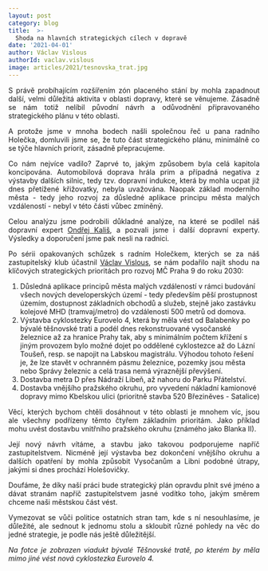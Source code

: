 ```yaml
---
layout: post
category: blog
title:  >-
  Shoda na hlavních strategických cílech v dopravě
date: '2021-04-01'
author: Václav Vislous
authorId: vaclav.vislous
image: articles/2021/tesnovska_trat.jpg
---
```

<p style='text-align: justify;'>
S právě probíhajícím rozšířením zón placeného stání by mohla zapadnout další, velmi důležitá aktivita v oblasti dopravy, které se věnujeme. Zásadně se nám totiž nelíbil původní návrh a odůvodnění připravovaného strategického plánu v této oblasti. 
</p><p style='text-align: justify;'>
A protože jsme v mnoha bodech našli společnou řeč u pana radního Holečka, domluvili jsme se, že tuto část strategického plánu, minimálně co se týče hlavních priorit, zásadně přepracujeme.
</p><p style='text-align: justify;'>
Co nám nejvíce vadilo? Zaprvé to, jakým způsobem byla celá kapitola koncipována. Automobilová doprava hrála prim a případná negativa z výstavby dalších silnic, tedy tzv. dopravní indukce, která by mohla ucpat již dnes přetížené křižovatky, nebyla uvažována. Naopak základ moderního města - tedy jeho rozvoj za důsledné aplikace principu města malých vzdáleností - nebyl v této části vůbec zmíněný. 
</p><p style='text-align: justify;'>
Celou analýzu jsme podrobili důkladné analýze, na které se podílel náš dopravní expert <a href="https://praha9.pirati.cz/clenove/ondrej-kalis/" target="_blank">Ondřej Kališ</a>, a pozvali jsme i další dopravní experty. Výsledky a doporučení jsme pak nesli na radnici.
</p><p style='text-align: justify;'>
Po sérii opakovaných schůzek s radním Holečkem, kterých se za náš zastupitelský klub účastnil <a href="https://praha9.pirati.cz/clenove/vaclav-vislous/" target="_blank">Václav Vislous</a>, se nám podařilo najít shodu na klíčových strategických prioritách pro rozvoj MČ Praha 9 do roku 2030:
</p><p style='text-align: justify;'>
 <ol>
  <li>Důsledná aplikace principů města malých vzdáleností v rámci budování všech nových developerských území - tedy především pěší prostupnost územím, dostupnost základních obchodů a služeb, stejně jako zastávku kolejové MHD (tramvaj/metro) do vzdálenosti 500 metrů od domova.</li>
  <li>Výstavba cyklostezky Eurovelo 4, která by měla vést od Balabenky po bývalé těšnovské trati a podél dnes rekonstruované vysočanské železnice až za hranice Prahy tak, aby s minimálním počtem křížení s jiným provozem bylo možné dojet po oddělené cyklostezce až do Lázní Toušeň, resp. se napojit na Labskou magistrálu. Výhodou tohoto řešení je, že lze stavět v ochranném pásmu železnice, pozemky jsou města nebo Správy železnic a celá trasa nemá výraznější převýšení.</li>
  <li>Dostavba metra D přes Nádraží Libeň, až nahoru do Parku Přátelství.</li>
  <li>Dostavba vnějšího pražského okruhu, pro vyvedení nákladní kamionové dopravy mimo Kbelskou ulici (prioritně stavba 520 Březiněves - Satalice)</li>
</ol> 
</p><p style='text-align: justify;'>
Věcí, kterých bychom chtěli dosáhnout v této oblasti je mnohem víc, jsou ale všechny podřízeny těmto čtyřem základním prioritám. Jako příklad mohu uvést dostavbu vnitřního pražského okruhu (známého jako Blanka II). 
</p><p style='text-align: justify;'>
Její nový návrh vítáme, a stavbu jako takovou podporujeme napříč zastupitelstvem. Nicméně její výstavba bez dokončení vnějšího okruhu a dalších opatření by mohla způsobit Vysočanům a Libni podobné útrapy, jakými si dnes prochází Holešovičky.
</p><p style='text-align: justify;'>
Doufáme, že díky naší práci bude strategický plán opravdu plnit své jméno a dávat stranám napříč zastupitelstvem jasné vodítko toho, jakým směrem chceme naši městskou část vést. 
</p><p style='text-align: justify;'>
Vymezovat se vůči politice ostatních stran tam, kde s ní nesouhlasíme, je důležité, ale sednout k jednomu stolu a skloubit různé pohledy na věc do jedné strategie, je podle nás ještě důležitější.
</p><p style='text-align: justify;'>
<i>Na fotce je zobrazen viadukt bývalé Těšnovské tratě, po kterém by měla mimo jiné vést nová cyklostezka Eurovelo 4.</i>
</p>